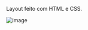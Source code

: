 Layout feito com HTML e CSS.

![image](https://user-images.githubusercontent.com/103531482/194645427-29d39b8f-5b82-4c94-bb8c-bfcaf3ba9254.png)
